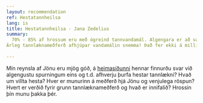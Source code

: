 ```yaml
---
layout: recommendation
ref: Hestatannheilsa
lang: is
title: Hestatannheilsa - Jana Zedelius
summary:
  70% - 85% af hrossum eru með ógreind tannvandamál. Algengara er að vandamálin geri vart við sig þegar hrossinu er riðið en flest hross sýna engin, eða mjög lúmsk vandamál við að tyggja. Hestar eru meistarar í að fela tannvandamál, meðal annars vegna þess að þeir geta haldið áfram að éta á hinni, betri hliðinni. Þess vegna eru reglulegar tannheilbrigðisskoðanir ásamt lagfæringum á öllum endurteknum bitskekkjum nauðsynleg til að halda hestinum heilbrigðum.
Árleg tannlæknameðferð afhjúpar vandamálin snemma! Það fer ekki á milli mála að hestur án sársauka sem er tengdur tönnum og í bitjafnvægi er forsenda fyrir glöðum reiðhesti.
  
---
```



Mín reynsla af Jönu eru mjög góð, á [heimasíðunni](https://www.hestatannheilsa.is/) hennar finnurðu svar við algengustu spurningum eins og t.d. afhverju þurfa hestar tannlækni? Hvað um villta hesta? Hver er munurinn á meðferð hjá Jönu og venjulega röspun? Hvert er verðið fyrir grunn tannlæknameðferð og hvað er innifalið? 
Hrossin þín munu þakka þér.
